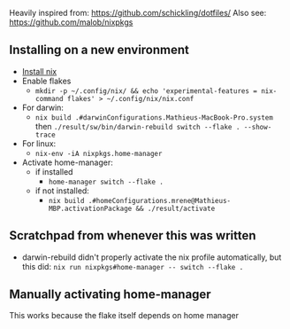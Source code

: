 

Heavily inspired from: https://github.com/schickling/dotfiles/
Also see: https://github.com/malob/nixpkgs


## Installing on a new environment
- [Install nix](https://nixos.org/download.html)
- Enable flakes
    - `mkdir -p ~/.config/nix/ && echo 'experimental-features = nix-command flakes' > ~/.config/nix/nix.conf`
- For darwin:
    - `nix build .#darwinConfigurations.Mathieus-MacBook-Pro.system` then `./result/sw/bin/darwin-rebuild switch --flake . --show-trace`
- For linux:
    - `nix-env -iA nixpkgs.home-manager`
- Activate home-manager:
    - if installed
        - `home-manager switch --flake .`
    - if not installed:
        - `nix build .#homeConfigurations.mrene@Mathieus-MBP.activationPackage && ./result/activate`

## Scratchpad from whenever this was written
- darwin-rebuild didn't properly activate the nix profile automatically, but this did: `nix run nixpkgs#home-manager -- switch --flake .`

## Manually activating home-manager
This works because the flake itself depends on home manager

